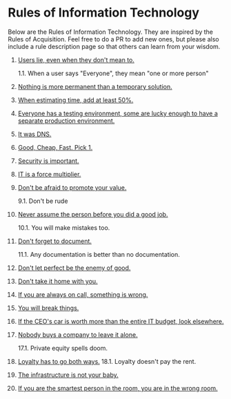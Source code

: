 # Rules of Information Technology

Below are the Rules of Information Technology. They are inspired by the Rules of Acquisition. Feel free to do a PR to add new ones, but please also include a rule description page so that others can learn from your wisdom.

1. [Users lie, even when they don't mean to.](Rules/1.md)

    1.1. When a user says "Everyone", they mean "one or more person"
2. [Nothing is more permanent than a temporary solution.](Rules/2.md)
3. [When estimating time, add at least 50%.](Rules/3.md)
4. [Everyone has a testing environment, some are lucky enough to have a separate production environment.](Rules/4.md)
5. [It was DNS.](Rules/5.md)
6. [Good, Cheap, Fast. Pick 1.](Rules/6.md)
7. [Security is important.](Rules/7.md)
8. [IT is a force multiplier.](Rules/8.md)
9. [Don't be afraid to promote your value.](Rules/9.md)

    9.1. Don't be rude
10. [Never assume the person before you did a good job.](Rules/10.md)

    10.1. You will make mistakes too.
11. [Don't forget to document.](Rules/11.md)

    11.1. Any documentation is better than no documentation.
12. [Don't let perfect be the enemy of good.](Rules/12.md)
13. [Don't take it home with you.](Rules/13.md)
14. [If you are always on call, something is wrong.](Rules/14.md)
15. [You will break things.](Rules/15.md)
16. [If the CEO's car is worth more than the entire IT budget, look elsewhere.](Rules/16.md)
17. [Nobody buys a company to leave it alone.](Rules/17.md)

    17.1. Private equity spells doom.
18. [Loyalty has to go both ways.](Rules/18.md)
    18.1. Loyalty doesn't pay the rent.
19. [The infrastructure is not your baby.](Rules/19.md)
20. [If you are the smartest person in the room, you are in the wrong room.](Rules/20.md)
